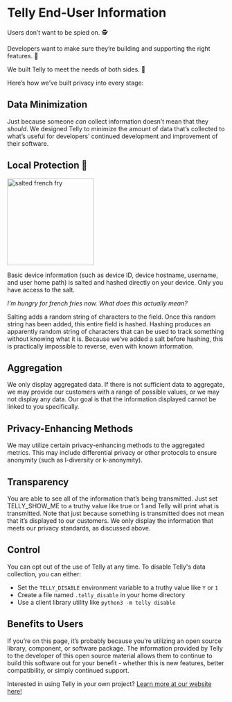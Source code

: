 # Telly End-User Information

Users don’t want to be spied on. 🕵

Developers want to make sure they’re building and supporting the right features. 🤔

We built Telly to meet the needs of both sides. 🤝

Here’s how we’ve built privacy into every stage:

## Data Minimization
Just because someone *can* collect information doesn’t mean that they *should*. We designed Telly to minimize the amount of data that’s collected to what’s useful for developers’ continued development and improvement of their software.

## Local Protection 🧂

<img src="https://user-images.githubusercontent.com/85053/204273276-7450d239-a6f1-4103-aea5-40f72660e3e4.png" width="200px" alt="salted french fry" />

Basic device information (such as device ID, device hostname, username, and user home path) is salted and hashed directly on your device. Only you have access to the salt.

*I’m hungry for french fries now. What does this actually mean?*

Salting adds a random string of characters to the field. Once this random string has been added, this entire field is hashed. Hashing produces an apparently random string of characters that can be used to track something without knowing what it is. Because we’ve added a salt before hashing, this is practically impossible to reverse, even with known information.

## Aggregation

We only display aggregated data. If there is not sufficient data to aggregate, we may provide our customers with a range of possible values, or we may not display any data. Our goal is that the information displayed cannot be linked to you specifically.

## Privacy-Enhancing Methods
We may utilize certain privacy-enhancing methods to the aggregated metrics. This may include differential privacy or other protocols to ensure anonymity (such as l-diversity or k-anonymity).

## Transparency
You are able to see all of the information that’s being transmitted. Just set TELLY_SHOW_ME to a truthy value like true or 1 and Telly will print what is transmitted. Note that just because something is transmitted does not mean that it’s displayed to our customers. We only display the information that meets our privacy standards, as discussed above.

## Control
You can opt out of the use of Telly at any time. To disable Telly's data collection, you can either:
 * Set the `TELLY_DISABLE` environment variable to a truthy value like `Y` or `1`
 * Create a file named `.telly_disable` in your home directory
 * Use a client library utility like `python3 -m telly disable`

## Benefits to Users
If you’re on this page, it’s probably because you’re utilizing an open source library, component, or software package. The information provided by Telly to the developer of this open source material allows them to continue to build this software out for your benefit - whether this is new features, better compatibility, or simply continued support. 

Interested in using Telly in your own project? [Learn more at our website here!](https://gotelly.io)
